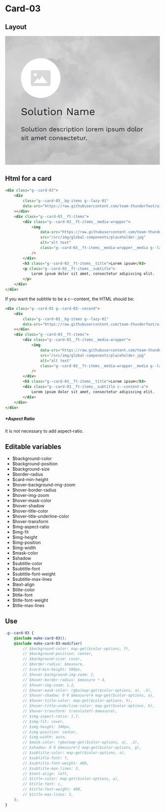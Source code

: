 # Card-03

## Layout

![alt text][card-03]

[card-03]: /src/img/global-components/card/card-03.jpg

## Html for a card

```html
<div class="g--card-03">
    <div
        class="g--card-03__bg-items g--lazy-01"
        data-src="https://raw.githubusercontent.com/team-thunderfoot/ui/main/src/img/global-components/bg-placeholder.jpg"
    ></div>
    <div class="g--card-03__ft-items">
        <div class="g--card-03__ft-items__media-wrapper">
            <img
                data-src="https://raw.githubusercontent.com/team-thunderfoot/ui/main/src/img/global-components/rounded-img-placeholder.png"
                src="/src/img/global-components/placeholder.jpg"
                alt="alt text"
                class="g--card-03__ft-items__media-wrapper__media g--lazy-01"
            />
        </div>
        <h3 class="g--card-03__ft-items__title">Lorem ipsum</h3>
        <p class="g--card-03__ft-items__subtitle">
            Lorem ipsum dolor sit amet, consectetur adipiscing elit.
        </p>
    </div>
</div>
```

If you want the subtitle to be a c--content, the HTML should be:

```html
<div class="g--card-03 g--card-03--second">
    <div
        class="g--card-03__bg-items g--lazy-01"
        data-src="https://raw.githubusercontent.com/team-thunderfoot/ui/main/src/img/global-components/bg-placeholder.jpg"
    ></div>
    <div class="g--card-03__ft-items">
        <div class="g--card-03__ft-items__media-wrapper">
            <img
                data-src="https://raw.githubusercontent.com/team-thunderfoot/ui/main/src/img/global-components/rounded-img-placeholder.png"
                src="/src/img/global-components/placeholder.jpg"
                alt="alt text"
                class="g--card-03__ft-items__media-wrapper__media g--lazy-01"
            />
        </div>
        <h3 class="g--card-03__ft-items__title">Lorem ipsum</h3>
        <div class="g--card-03__ft-items__subtitle c--content-a">
            Lorem ipsum dolor sit amet, consectetur adipiscing elit.
        </div>
    </div>
</div>
```

##### \*Aspect Ratio

It is not necessary to add aspect-ratio.

## Editable variables

-   $background-color
-   $background-position
-   $background-size
-   $border-radius
-   $card-min-height
-   $hover-background-img-zoom
-   $hover-border-radius
-   $hover-img-zoom
-   $hover-mask-color
-   $hover-shadow
-   $hover-title-color
-   $hover-title-underline-color
-   $hover-transform
-   $img-aspect-ratio
-   $img-fit
-   $img-height
-   $img-position
-   $img-width
-   $mask-color
-   $shadow
-   $subtitle-color
-   $subtitle-font
-   $subtitle-font-weight
-   $subtitle-max-lines
-   $text-align
-   $title-color
-   $title-font
-   $title-font-weight
-   $title-max-lines

## Use

```scss
.g--card-03 {
    @include make-card-03();
    @include make-card-03-modifier(
        // $background-color: map-get($color-options, f),
        // $background-position: center,
        // $background-size: cover,
        // $border-radius: $measure,
        // $card-min-height: 500px,
        // $hover-background-img-zoom: 2,
        // $hover-border-radius: $measure * 4,
        // $hover-img-zoom: 1.2,
        // $hover-mask-color: rgba(map-get($color-options, a), .5),
        // $hover-shadow: 0 0 $measure*4 map-get($color-options, a),
        // $hover-title-color: map-get($color-options, h),
        // $hover-title-underline-color: map-get($color-options, h),
        // $hover-transform: translateY(-$measure),
        // $img-aspect-ratio: 1.7,
        // $img-fit: cover,
        // $img-height: 340px,
        // $img-position: center,
        // $img-width: auto,
        // $mask-color: rgba(map-get($color-options, a), .2),
        // $shadow: 0 0 $measure*2 map-get($color-options, g),
        // $subtitle-color: map-get($color-options, a),
        // $subtitle-font: f,
        // $subtitle-font-weight: 400,
        // $subtitle-max-lines: 3,
        // $text-align: left,
        // $title-color: map-get($color-options, a),
        // $title-font: c,
        // $title-font-weight: 400,
        // $title-max-lines: 3,
    );
}
```
